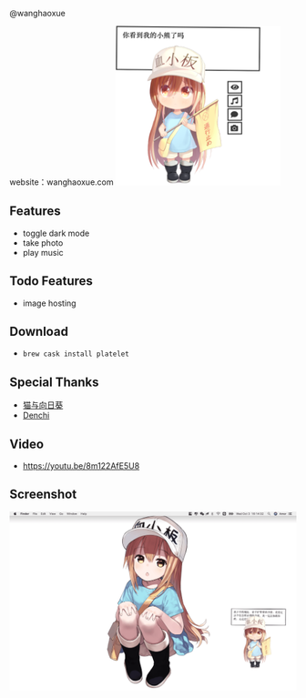 @wanghaoxue

website：wanghaoxue.com
<img src="assets/screenshot/screenshot3.png" height="280px" />

## Features

* toggle dark mode
* take photo
* play music

## Todo Features

* image hosting

## Download

* `brew cask install platelet`

## Special Thanks

* [猫与向日葵](https://imjad.cn/archives/lab/add-dynamic-poster-girl-with-live2d-to-your-blog-03 "猫与向日葵")
* [Denchi](https://twitter.com/DenchiSoft/status/1036017773011525632 "Denchi")

## Video

* https://youtu.be/8m122AfE5U8

## Screenshot

![platelet](assets/screenshot/screenshot1.png)
